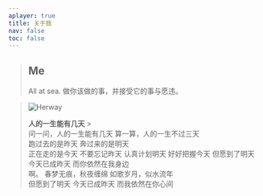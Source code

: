 ```yaml
---
aplayer: true
title: 关于我
nav: false
toc: false
---
```


> ## Me
>
> All at sea.
> 做你该做的事，并接受它的事与愿违。

<!-- <meting-js
server="netease"
type="playlist"
id="8015836534"
theme="#f86d3f"></meting-js> -->

<meting-js
server="netease"
type="playlist"
order="random"
autoplay="true"
id="3072883579"
theme="#f86d3f"></meting-js>

<!-- <div class="text-center">
  <div class="site-author-avatar">
    <img src="https://q1.qlogo.cn/g?b=qq&nk=79099400&s=640" alt="portrait" title="ID : 思米米">
  </div>
</div> -->

> ![Herway](http://img.simimi.cn/imgQQ%E5%9B%BE%E7%89%8720220423180007.jpg)
>
> **人的一生能有几天** > <br>
> 问一问，人的一生能有几天
> 算一算，人的一生不过三天
> <br>
> 跑过去的是昨天
> 奔过来的是明天
> <br>
> 正在走的是今天 不要忘记昨天
> 认真计划明天
> 好好把握今天 但愿到了明天
> 今天已成昨天
> 而你依然在我身边
> <br>
> 啊。
> 春梦无痕，秋夜缠绵
> 如歌岁月，似水流年
> <br>
> 但愿到了明天
> 今天已成昨天
> 而我依然在你心间
